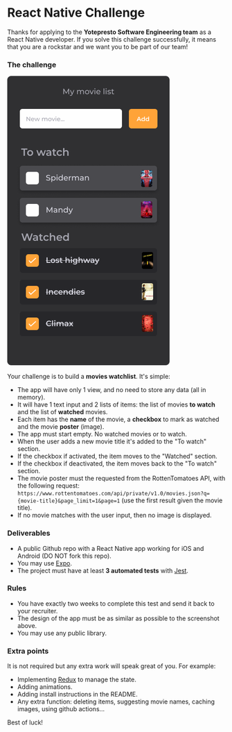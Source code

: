 # React Native Challenge

Thanks for applying to the **Yotepresto Software Engineering team** as a React Native developer. If you solve this challenge successfully, it means that you are a rockstar and we want you to be part of our team!


### The challenge

![Screen prototype](assets/prototype.png)

Your challenge is to build a **movies watchlist**. It's simple:

* The app will have only 1 view, and no need to store any data (all in memory).
* It will have 1 text input and 2 lists of items: the list of movies **to watch** and the list of **watched** movies.
* Each item has the **name** of the movie, a **checkbox** to mark as watched and the movie **poster** (image).
* The app must start empty. No watched movies or to watch.
* When the user adds a new movie title it's added to the "To watch" section.
* If the checkbox if activated, the item moves to the "Watched" section.
* If the checkbox if deactivated, the item moves back to the "To watch" section.
* The movie poster must the requested from the RottenTomatoes API, with the following request: `https://www.rottentomatoes.com/api/private/v1.0/movies.json?q={movie-title}&page_limit=1&page=1` (use the first result given the movie title).
* If no movie matches with the user input, then no image is displayed.


### Deliverables

* A public Github repo with a React Native app working for iOS and Android (DO NOT fork this repo).
* You may use [Expo](https://docs.expo.io/).
* The project must have at least **3 automated tests** with [Jest](https://jestjs.io/).


### Rules

* You have exactly two weeks to complete this test and send it back to your recruiter.
* The design of the app must be as similar as possible to the screenshot above.
* You may use any public library.


### Extra points

It is not required but any extra work will speak great of you. For example:

* Implementing [Redux](https://redux.js.org/) to manage the state.
* Adding animations.
* Adding install instructions in the README.
* Any extra function: deleting items, suggesting movie names, caching images, using github actions...

Best of luck!
